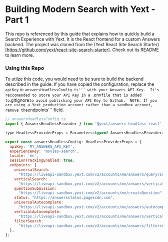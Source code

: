 # Building Modern Search with Yext - Part 1

This repo is referenced by this guide that explains how to quickly build a Search Experience with Yext. It is the React frontend for a custom Answers backend. The project
was cloned from the (Yext React Site Search Starter)[https://github.com/yext/react-site-search-starter]. Check out its README to learn more.

### Using this Repo
To utilze this code, you would need to be sure to build the backend described in the guide. If you have copied the configuration, replace the ```apiKey``` in ```answersHeadlessConfig.ts''' with your Answers API Key. 
It's reccomended to store your API Key in a ```.env``` file that is added to ```.gitignore``` to avoid publishing your API Key to Github. 
NOTE: If you are using a Yext production account rather than a sandbox account, remove the ```endpoints``` field.

```jsx
// answersHeadlessConfig.ts
import { AnswersHeadlessProvider } from '@yext/answers-headless-react';

type HeadlessProviderProps = Parameters<typeof AnswersHeadlessProvider>[0];

export const answersHeadlessConfig: HeadlessProviderProps = {
  apiKey: 'MY_ANSWERS_API_KEY',
  experienceKey: 'movies-search',
  locale: 'en',
  sessionTrackingEnabled: true,
  endpoints: {
    universalSearch:
      "https://liveapi-sandbox.yext.com/v2/accounts/me/answers/query?someparam=blah",
    verticalSearch:
      "https://liveapi-sandbox.yext.com/v2/accounts/me/answers/vertical/query",
    questionSubmission:
      "https://liveapi-sandbox.yext.com/v2/accounts/me/createQuestion",
    status: "https://answersstatus.pagescdn.com",
    universalAutocomplete:
      "https://liveapi-sandbox.yext.com/v2/accounts/me/answers/autocomplete",
    verticalAutocomplete:
      "https://liveapi-sandbox.yext.com/v2/accounts/me/answers/vertical/autocomplete",
    filterSearch:
      "https://liveapi-sandbox.yext.com/v2/accounts/me/answers/filtersearch",
  },
};
```

